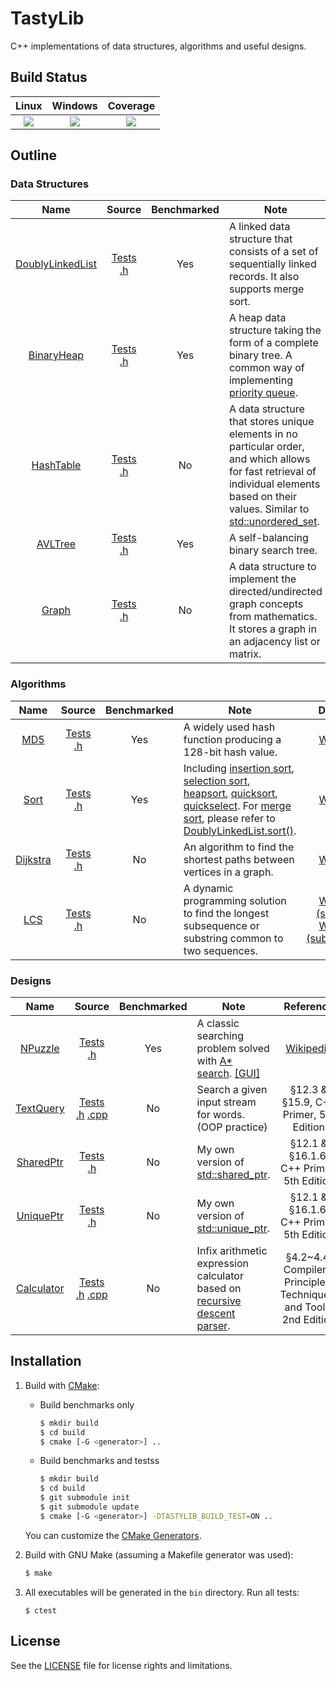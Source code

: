 # TastyLib

C++ implementations of data structures, algorithms and useful designs.

## Build Status

| Linux | Windows | Coverage |
|:-----:|:-------:|:--------:|
|[![][ci-linux-badge]][ci-linux-state]|[![][ci-win-badge]][ci-win-state]|[![][coverage-badge]][coverage-state]|

## Outline

### Data Structures

| Name | Source | Benchmarked | Note | Definition |
|:----:|:------:|:-----------:|------|:----------:|
|[DoublyLinkedList][doublylist-details]|[Tests][doublylist-tests]<br>[.h][doublylist-src]|Yes|A linked data structure that consists of a set of sequentially linked records. It also supports merge sort.|[Wikipedia][doublylist-wiki]|
|[BinaryHeap][binheap-details]|[Tests][binheap-tests]<br>[.h][binheap-src]|Yes|A heap data structure taking the form of a complete binary tree. A common way of implementing [priority queue][priqueue-wiki].|[Wikipedia][binheap-wiki]|
|[HashTable][hashtbl-details]|[Tests][hashtbl-tests]<br>[.h][hashtbl-src]|No|A data structure that stores unique elements in no particular order, and which allows for fast retrieval of individual elements based on their values. Similar to [std::unordered_set][unorderedset-wiki].|[Wikipedia][hashtbl-wiki]|
|[AVLTree][avltree-details]|[Tests][avltree-tests]<br>[.h][avltree-src]|Yes|A self-balancing binary search tree.|[Wikipedia][avltree-wiki]|
|[Graph][graph-details]|[Tests][graph-tests]<br>[.h][graph-src]|No|A data structure to implement the directed/undirected graph concepts from mathematics. It stores a graph in an adjacency list or matrix.|[Wikipedia][graph-wiki]|

### Algorithms

| Name | Source | Benchmarked | Note | Definition |
|:----:|:------:|:-----------:|------|:----------:|
|[MD5][md5-details]|[Tests][md5-tests]<br>[.h][md5-src]|Yes|A widely used hash function producing a 128-bit hash value.|[Wikipedia][md5-wiki]|
|[Sort][sort-details]|[Tests][sort-tests]<br>[.h][sort-src]|Yes|Including [insertion sort][sort-wiki-insertion], [selection sort][sort-wiki-selection], [heapsort][sort-wiki-heap], [quicksort][sort-wiki-quick], [quickselect][sort-wiki-quickselect]. For [merge sort][sort-wiki-merge], please refer to [DoublyLinkedList.sort()][doublylist-details].|[Wikipedia][sort-wiki]|
|[Dijkstra][dijkstra-details]|[Tests][dijkstra-tests]<br>[.h][dijkstra-src]|No|An algorithm to find the shortest paths between vertices in a graph.|[Wikipedia][dijkstra-wiki]|
|[LCS][lcs-details]|[Tests][lcs-tests]<br>[.h][lcs-src]|No|A dynamic programming solution to find the longest subsequence or substring common to two sequences.|[Wikipedia (substring)][lcs-wiki-substr]<br>[Wikipedia (subsequence)][lcs-wiki-subseq]|

### Designs

| Name | Source | Benchmarked | Note | Reference |
|:----:|:------:|:-----------:|------|:---------:|
|[NPuzzle][npuzzle-details]|[Tests][npuzzle-tests]<br>[.h][npuzzle-src]|Yes|A classic searching problem solved with [A* search][astar-wiki]. [[GUI]][npuzzle-demo]|[Wikipedia][npuzzle-wiki]|
|[TextQuery][textquery-details]|[Tests][textquery-tests]<br>[.h][textquery-h] [.cpp][textquery-cpp]|No|Search a given input stream for words. (OOP practice)|§12.3 & §15.9, C++ Primer, 5th Edition|
|[SharedPtr][sharedptr-details]|[Tests][sharedptr-tests]<br>[.h][sharedptr-src]|No|My own version of [std::shared_ptr][sharedptr-std].|§12.1 & §16.1.6, C++ Primer, 5th Edition|
|[UniquePtr][uniqueptr-details]|[Tests][uniqueptr-tests]<br>[.h][uniqueptr-src]|No|My own version of [std::unique_ptr][uniqueptr-std].|§12.1 & §16.1.6, C++ Primer, 5th Edition|
|[Calculator][calculator-details]|[Tests][calculator-tests]<br>[.h][calculator-h] [.cpp][calculator-cpp]|No|Infix arithmetic expression calculator based on [recursive descent parser][calculator-parse-wiki].|§4.2~4.4, Compilers: Principles, Techniques, and Tools, 2nd Edition|

## Installation

1. Build with [CMake][cmake-site]:

    * Build benchmarks only

        ```bash
        $ mkdir build
        $ cd build
        $ cmake [-G <generator>] ..
        ```

    * Build benchmarks and testss

        ```bash
        $ mkdir build
        $ cd build
        $ git submodule init
        $ git submodule update
        $ cmake [-G <generator>] -DTASTYLIB_BUILD_TEST=ON ..
        ```

    You can customize the [CMake Generators][cmake-generator-docs].

2. Build with GNU Make (assuming a Makefile generator was used):

    ```bash
    $ make
    ```

3. All executables will be generated in the `bin` directory. Run all tests:

    ```
    $ ctest
    ```

## License

See the [LICENSE](./LICENSE) file for license rights and limitations.

[ci-linux-badge]: https://travis-ci.org/chuyangliu/tastylib.svg?branch=master
[ci-linux-state]: https://travis-ci.org/chuyangliu/tastylib
[ci-win-badge]: https://ci.appveyor.com/api/projects/status/utormn9q8k735x3h/branch/master?svg=true
[ci-win-state]: https://ci.appveyor.com/project/chuyangliu/tastylib/branch/master
[coverage-badge]: https://coveralls.io/repos/github/chuyangliu/tastylib/badge.svg?branch=master
[coverage-state]: https://coveralls.io/github/chuyangliu/tastylib?branch=master

[cmake-site]: https://cmake.org
[cmake-generator-docs]: https://cmake.org/cmake/help/v3.10/manual/cmake-generators.7.html

[doublylist-details]: ./docs/details.md#doublylinkedlist
[doublylist-tests]: ./test/test_DoublyLinkedList.cpp
[doublylist-src]: ./include/tastylib/DoublyLinkedList.h
[doublylist-wiki]: https://en.wikipedia.org/wiki/Doubly_linked_list

[binheap-details]: ./docs/details.md#binaryheap
[binheap-tests]: ./test/test_BinaryHeap.cpp
[binheap-src]: ./include/tastylib/BinaryHeap.h
[binheap-wiki]: https://en.wikipedia.org/wiki/Binary_heap
[priqueue-wiki]: https://en.wikipedia.org/wiki/Priority_queue

[hashtbl-details]: ./docs/details.md#hashtable
[hashtbl-tests]: ./test/test_HashTable.cpp
[hashtbl-src]: ./include/tastylib/HashTable.h
[hashtbl-wiki]: https://en.wikipedia.org/wiki/Hash_table
[unorderedset-wiki]: http://en.cppreference.com/w/cpp/container/unordered_set

[avltree-details]: ./docs/details.md#avltree
[avltree-tests]: ./test/test_AVLTree.cpp
[avltree-src]: ./include/tastylib/AVLTree.h
[avltree-wiki]: https://en.wikipedia.org/wiki/AVL_tree

[graph-details]: ./docs/details.md#graph
[graph-tests]: ./test/test_Graph.cpp
[graph-src]: ./include/tastylib/Graph.h
[graph-wiki]: https://en.wikipedia.org/wiki/Graph_(abstract_data_type)

[md5-details]: ./docs/details.md#md5
[md5-tests]: ./test/test_MD5.cpp
[md5-src]: ./include/tastylib/MD5.h
[md5-wiki]: https://en.wikipedia.org/wiki/MD5

[sort-details]: ./docs/details.md#sort
[sort-tests]: ./test/test_Sort.cpp
[sort-src]: ./include/tastylib/Sort.h
[sort-wiki-insertion]: https://en.wikipedia.org/wiki/Insertion_sort
[sort-wiki-selection]: https://en.wikipedia.org/wiki/Selection_sort
[sort-wiki-heap]: https://en.wikipedia.org/wiki/Heapsort
[sort-wiki-quick]: https://en.wikipedia.org/wiki/Quicksort
[sort-wiki-quickselect]: https://en.wikipedia.org/wiki/Quickselect
[sort-wiki-merge]: https://en.wikipedia.org/wiki/Merge_sort
[sort-wiki]: https://en.wikipedia.org/wiki/Sorting_algorithm

[dijkstra-details]: ./docs/details.md#dijkstra
[dijkstra-tests]: ./test/test_Dijkstra.cpp
[dijkstra-src]: ./include/tastylib/Dijkstra.h
[dijkstra-wiki]: https://en.wikipedia.org/wiki/Dijkstra%27s_algorithm

[lcs-details]: ./docs/details.md#lcs
[lcs-tests]: ./test/test_LCS.cpp
[lcs-src]: ./include/tastylib/LCS.h
[lcs-wiki-substr]: https://en.wikipedia.org/wiki/Longest_common_substring_problem
[lcs-wiki-subseq]: https://en.wikipedia.org/wiki/Longest_common_subsequence_problem

[npuzzle-details]: ./docs/details.md#npuzzle
[npuzzle-tests]: ./test/test_NPuzzle.cpp
[npuzzle-src]: ./include/tastylib/NPuzzle.h
[npuzzle-wiki]: https://en.wikipedia.org/wiki/15_puzzle
[astar-wiki]: https://en.wikipedia.org/wiki/A*_search_algorithm
[npuzzle-demo]: https://github.com/chuyangliu/Puzzle

[textquery-details]: ./docs/details.md#textquery
[textquery-tests]: ./test/test_TextQuery.cpp
[textquery-h]: ./include/tastylib/TextQuery.h
[textquery-cpp]: ./src/tastylib/TextQuery.cpp

[sharedptr-details]: ./docs/details.md#sharedptr
[sharedptr-tests]: ./test/test_SharedPtr.cpp
[sharedptr-src]: ./include/tastylib/SharedPtr.h
[sharedptr-std]: http://en.cppreference.com/w/cpp/memory/shared_ptr

[uniqueptr-details]: ./docs/details.md#uniqueptr
[uniqueptr-tests]: ./test/test_UniquePtr.cpp
[uniqueptr-src]: ./include/tastylib/UniquePtr.h
[uniqueptr-std]: https://en.cppreference.com/w/cpp/memory/unique_ptr

[calculator-details]: ./docs/details.md#calculator
[calculator-tests]: ./test/test_Calculator.cpp
[calculator-h]: ./include/tastylib/Calculator.h
[calculator-cpp]: ./src/tastylib/Calculator.cpp
[calculator-parse-wiki]: https://en.wikipedia.org/wiki/Recursive_descent_parser
